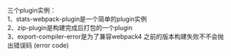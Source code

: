 三个plugin实例：<br />
1、stats-webpack-plugin是一个简单的plugin实例<br />
2、zip-plugin是构建完成后打包的一个plugin<br />
3、export-compiler-error是为了兼容webpack4 之前的版本构建失败不不会抛出错误码 (error code)<br />
